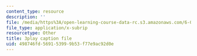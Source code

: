 ```yaml
---
content_type: resource
description: ''
file: /media/https%3A/open-learning-course-data-rc.s3.amazonaws.com/6-004-computation-structures-spring-2017/498746fd569153999b53f77e9ac92d0e_gxU2Eo3oBPg.vtt
file_type: application/x-subrip
resourcetype: Other
title: 3play caption file
uid: 498746fd-5691-5399-9b53-f77e9ac92d0e
---
```

